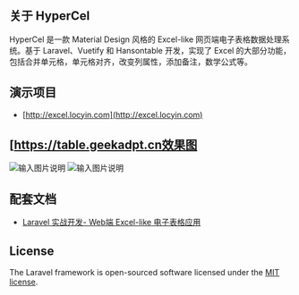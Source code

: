 


## 关于 HyperCel

HyperCel 是一款 Material Design 风格的 Excel-like 网页端电子表格数据处理系统。基于 Laravel、Vuetify 和 Hansontable 开发，实现了 Excel 的大部分功能，包括合并单元格，单元格对齐，改变列属性，添加备注，数学公式等。
## 演示项目
- [http://excel.locyin.com](http://excel.locyin.com)
##  [https://table.geekadpt.cn效果图
![输入图片说明](https://images.gitee.com/uploads/images/2020/0620/135806_fb6fd653_2215545.gif "Peek2020-02-0603-20.gif")
![输入图片说明](https://hyper.geekadpt.cn/image/Peek2020-02-0604-48.gif "在这里输入图片标题")

## 配套文档
- [Laravel 实战开发- Web端 Excel-like 电子表格应用](https://www.kancloud.cn/tiaohuaren/hypercell)

## License

The Laravel framework is open-sourced software licensed under the [MIT license](https://opensource.org/licenses/MIT).
